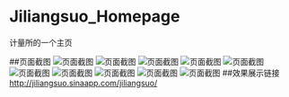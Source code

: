 # Jiliangsuo_Homepage
计量所的一个主页

##页面截图
![页面截图](https://github.com/RedstoneCMX/Jiliangsuo_Homepage/blob/master/showimages/show1.png)
![页面截图](https://github.com/RedstoneCMX/Jiliangsuo_Homepage/blob/master/showimages/show2.png)
![页面截图](https://github.com/RedstoneCMX/Jiliangsuo_Homepage/blob/master/showimages/show3.png)
![页面截图](https://github.com/RedstoneCMX/Jiliangsuo_Homepage/blob/master/showimages/show4.png)
![页面截图](https://github.com/RedstoneCMX/Jiliangsuo_Homepage/blob/master/showimages/show5.png)
![页面截图](https://github.com/RedstoneCMX/Jiliangsuo_Homepage/blob/master/showimages/show6.png)
![页面截图](https://github.com/RedstoneCMX/Jiliangsuo_Homepage/blob/master/showimages/show7.jpg)
![页面截图](https://github.com/RedstoneCMX/Jiliangsuo_Homepage/blob/master/showimages/show8.jpg)
![页面截图](https://github.com/RedstoneCMX/Jiliangsuo_Homepage/blob/master/showimages/show9.jpg)
![页面截图](https://github.com/RedstoneCMX/Jiliangsuo_Homepage/blob/master/showimages/show10.jpg)
##效果展示链接
http://jiliangsuo.sinaapp.com/jiliangsuo/
